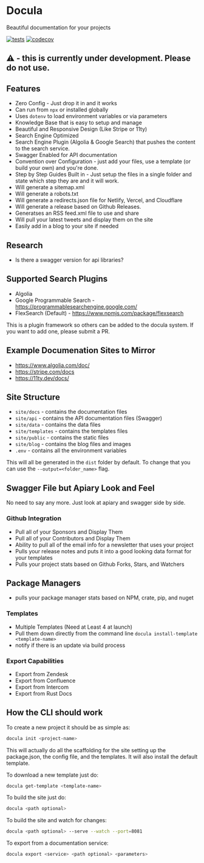 # Docula
Beautiful documentation for your projects

[![tests](https://github.com/jaredwray/docula/actions/workflows/tests.yaml/badge.svg)](https://github.com/jaredwray/docula/actions/workflows/tests.yaml)
[![codecov](https://codecov.io/github/jaredwray/docula/branch/main/graph/badge.svg?token=RS0GPY4V4M)](https://codecov.io/github/jaredwray/docula)

## :warning: - this is currently under development. Please do not use.

## Features

- Zero Config - Just drop it in and it works
- Can run from `npx` or installed globally
- Uses `dotenv` to load environment variables or via parameters
- Knowledge Base that is easy to setup and manage
- Beautiful and Responsive Design (Like Stripe or 11ty)
- Search Engine Optimized
- Search Engine Plugin (Algolia & Google Search) that pushes the content to the search service.
- Swagger Enabled for API documentation
- Convention over Configuration - just add your files, use a template (or build your own) and you're done.
- Step by Step Guides Built in - Just setup the files in a single folder and state which step they are and it will work.
- Will generate a sitemap.xml
- Will generate a robots.txt
- Will generate a redirects.json file for Netlify, Vercel, and Cloudflare
- Will generate a release based on Github Releases.
- Generatses an RSS feed.xml file to use and share 
- Will pull your latest tweets and display them on the site
- Easily add in a blog to your site if needed

## Research
- Is there a swagger version for api libraries?


## Supported Search Plugins
- Algolia
- Google Programmable Search - https://programmablesearchengine.google.com/
- FlexSearch (Default) - https://www.npmjs.com/package/flexsearch

This is a plugin framework so others can be added to the docula system. If you want to add one, please submit a PR.

## Example Documenation Sites to Mirror
- https://www.algolia.com/doc/
- https://stripe.com/docs
- https://11ty.dev/docs/

## Site Structure

- `site/docs` - contains the documentation files
- `site/api` - contains the API documentation files (Swagger)
- `site/data` - contains the data files
- `site/templates` - contains the templates files
- `site/public` - contains the static files
- `site/blog` - contains the blog files and images
- `.env` - contains all the environment variables

This will all be generated in the `dist` folder by default. To change that you can use the `--output=<folder_name>` flag.

## Swagger File but Apiary Look and Feel
No need to say any more. Just look at apiary and swagger side by side.

### Github Integration
- Pull all of your Sponsors and Display Them
- Pull all of your Contributors and Display Them
- Ability to pull all of the email info for a newsletter that uses your project
- Pulls your release notes and puts it into a good looking data format for your templates
- Pulls your project stats based on Github Forks, Stars, and Watchers

## Package Managers
- pulls your package manager stats based on NPM, crate, pip, and nuget

### Templates
- Multiple Templates (Need at Least 4 at launch)
- Pull them down directly from the command line `docula install-template <template-name>`
- notify if there is an update via build process

### Export Capabilities
- Export from Zendesk
- Export from Confluence
- Export from Intercom
- Export from Rust Docs

## How the CLI should work
To create a new project it should be as simple as:
```bash
docula init <project-name>
```

This will actually do all the scaffolding for the site setting up the package.json, the config file, and the templates. It will also install the default template.

To download a new template just do:
```bash
docula get-template <template-name>
```

To build the site just do:
```bash
docula <path optional>
```

To build the site and watch for changes:
```bash
docula <path optional> --serve --watch --port=8081
```

To export from a documentation service:
```bash
docula export <service> <path optional> <parameters>
```
